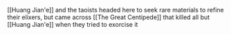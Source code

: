 [[Huang Jian'e]] and the taoists headed here to seek rare materials to refine their elixers, but came across [[The Great Centipede]] that killed all but [[Huang Jian'e]] when they tried to exorcise it
